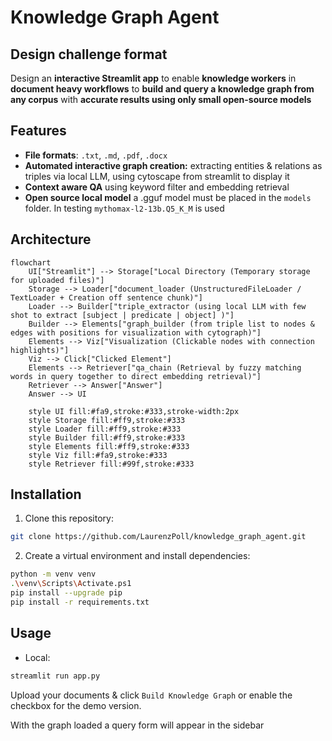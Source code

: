 # Knowledge Graph Agent

## Design challenge format
Design an **interactive Streamlit app** to enable **knowledge workers** in **document heavy workflows** to **build and query a knowledge graph from any corpus** with **accurate results using only small open-source models**


## Features
- **File formats**: `.txt`, `.md`, `.pdf`, `.docx`
- **Automated interactive graph creation:** extracting entities & relations as triples via local LLM, using cytoscape from streamlit to display it
- **Context aware QA** using keyword filter and embedding retrieval
- **Open source local model** a .gguf model must be placed in the `models` folder. In testing `mythomax-l2-13b.Q5_K_M` is used


## Architecture
```mermaid
flowchart
    UI["Streamlit"] --> Storage["Local Directory (Temporary storage for uploaded files)"]
    Storage --> Loader["document_loader (UnstructuredFileLoader / TextLoader + Creation off sentence chunk)"]
    Loader --> Builder["triple_extractor (using local LLM with few shot to extract [subject | predicate | object] )"]
    Builder --> Elements["graph_builder (from triple list to nodes & edges with positions for visualization with cytograph)"]
    Elements --> Viz["Visualization (Clickable nodes with connection highlights)"]
    Viz --> Click["Clicked Element"]
    Elements --> Retriever["qa_chain (Retrieval by fuzzy matching words in query together to direct embedding retrieval)"]
    Retriever --> Answer["Answer"]
    Answer --> UI

    style UI fill:#fa9,stroke:#333,stroke-width:2px
    style Storage fill:#ff9,stroke:#333
    style Loader fill:#ff9,stroke:#333
    style Builder fill:#ff9,stroke:#333
    style Elements fill:#ff9,stroke:#333
    style Viz fill:#fa9,stroke:#333
    style Retriever fill:#99f,stroke:#333
```

## Installation

1. Clone this repository:
```bash
git clone https://github.com/LaurenzPoll/knowledge_graph_agent.git
```

2. Create a virtual environment and install dependencies:
```bash
python -m venv venv
.\venv\Scripts\Activate.ps1
pip install --upgrade pip
pip install -r requirements.txt
```

## Usage
- Local:
```bash
streamlit run app.py
```

Upload your documents & click `Build Knowledge Graph` or enable the checkbox for the demo version.

With the graph loaded a query form will appear in the sidebar
